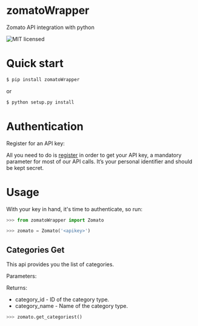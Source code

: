 # zomatoWrapper

Zomato API integration with python

![MIT licensed](https://img.shields.io/badge/license-MIT-blue.svg)

# Quick start


```bash
$ pip install zomatoWrapper
```
or

```bash
$ python setup.py install
```

# Authentication

Register for an API key:

All you need to do is [register](https://developers.zomato.com/api) in order to get your API key, a mandatory parameter for most of our API calls. It’s your personal identifier and should be kept secret.

# Usage

With your key in hand, it's time to authenticate, so run:

```python
>>> from zomatoWrapper import Zomato

>>> zomato = Zomato('<apikey>')
```

## Categories Get

This api provides you the list of categories.

Parameters:

Returns: 
- category_id - ID of the category type.
- category_name - Name of the category type.
```python
>>> zomato.get_categoriest()
```
